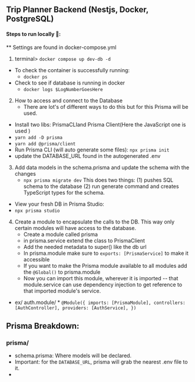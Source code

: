## Trip Planner Backend (Nestjs, Docker, PostgreSQL)
 

 #### Steps to run locally 🏡: 
** Settings are found in docker-compose.yml
 1. terminal> `docker compose up dev-db -d `
   - To check the container is successfully running:
      -  `docker ps`
   - Check to see if database is running in docker
     - `docker logs $LogNumberGoesHere`
2. How to access and connect to the Database
    - There are lot's of different ways to do this but for this Prisma will be used. 
  - Install two libs: PrismaCLIand Prisma Client(Here the JavaScript one is used ) 
  - `yarn add -D prisma`
  - `yarn add @prisma/client`
  - Run Prisma CLI (will auto generate some files): `npx prisma init`
  - update the DATABASE_URL found in the autogenerated .env 

3. Add data models in the schema.prisma and update the schema with the changes
   -  `npx prisma migrate dev`
  This does two things: (1) pushes SQL schema to the database (2) run generate command and creates TypeScript types for the schema. 

  - View your fresh DB in Prisma Studio:
  - `npx prisma studio`

4. Create a module to encapsulate the calls to the DB. This way only certain modules will have access to the database. 
    - Create a module called prisma
    - in prisma.service extend the class to PrismaClient
    - Add the needed metadata to super() like the db url
    - In prisma.module make sure to `exports: [PrismaService]` to make it accessible
    - If you want to make the Prisma module available to all modules add the `@Global()` to prisma.module
    - Now you can import this module, wherever it is imported -- that module.service can use dependency injection to get reference to that imported module's service.  
  
*  ex/ auth.module/ *
  ` @Module({
  imports: [PrismaModule],
  controllers: [AuthController],
  providers: [AuthService],
}) `

  ## Prisma Breakdown:

  ### prisma/
  - schema.prisma: Where models will be declared.
  - Important: for the `DATABASE_URL`, prisma will grab the nearest .env file to it. 
  - 
   
